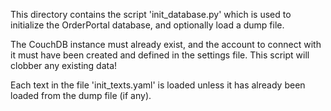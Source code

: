 This directory contains the script 'init_database.py' which is used
to initialize the OrderPortal database, and optionally load a dump file.

The CouchDB instance must already exist, and the account to connect
with it must have been created and defined in the settings file. This
script will clobber any existing data!

Each text in the file 'init_texts.yaml' is loaded unless it has already
been loaded from the dump file (if any).
